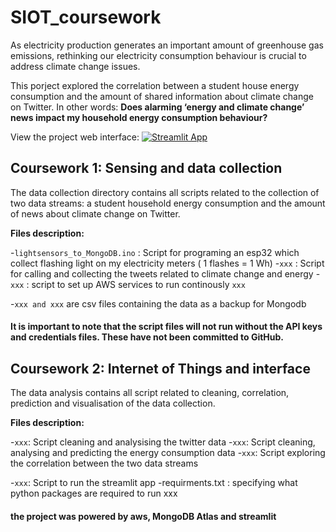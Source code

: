 # SIOT_coursework

As electricity production generates an important amount of greenhouse gas emissions, rethinking our electricity consumption behaviour is crucial to address climate change issues. 

This porject explored the correlation between a student house energy consumption and the amount of shared information about climate change on Twitter. In other words: **Does  alarming ‘energy and climate change’ news impact my household energy consumption behaviour?** 

View the project web interface:
[![Streamlit App](https://static.streamlit.io/badges/streamlit_badge_black_white.svg)](https://share.streamlit.io/cocoritz/siot_coursework/main/streamlit_app.py)

## Coursework 1: Sensing and data collection 

The data collection directory contains all scripts related to the collection of two data streams: a student household energy consumption and the amount of news about climate change on Twitter.

**Files description:**

-`lightsensors_to_MongoDB.ino` : Script for programing an esp32 which collect flashing light on my electricity meters ( 1 flashes = 1 Wh)
-`xxx` : Script for calling and collecting the tweets related to climate change and energy
-`xxx` : script to set up AWS services to run continously `xxx`

-`xxx and xxx` are csv files containing the data as a backup for Mongodb 

#### It is important to note that the script files will not run without the API keys and credentials files. These have not been committed to GitHub.

## Coursework 2: Internet of Things and interface

The data analysis contains all script related to cleaning, correlation, prediction and visualisation of the data collection.

**Files description:**

-`xxx`: Script cleaning and analysising the twitter data
-`xxx`: Script cleaning, analysing and predicting the energy consumption data
-`xxx`: Script exploring the correlation between the two data streams 

-`xxx`: Script to run the streamlit app 
-requirments.txt : specifying what python packages are required to run xxx

#### the project was powered by aws, MongoDB Atlas and streamlit
